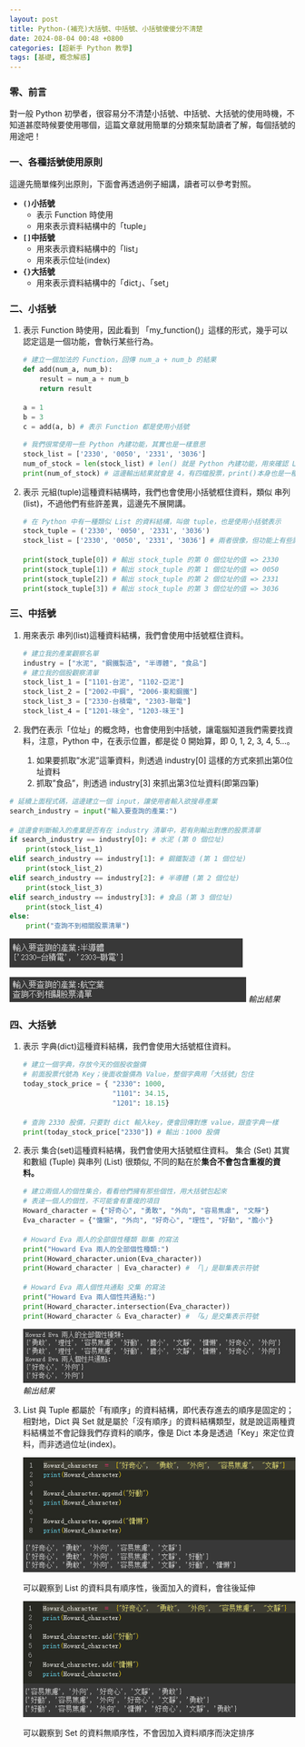 ```yaml
---
layout: post
title: Python-(補充)大括號、中括號、小括號傻傻分不清楚
date: 2024-08-04 00:48 +0800
categories: [超新手 Python 教學]
tags: [基礎, 概念解惑]
---
```

### 零、前言

對一般 Python 初學者，很容易分不清楚小括號、中括號、大括號的使用時機，不知道甚麼時候要使用哪個，這篇文章就用簡單的分類來幫助讀者了解，每個括號的用途吧！

### 一、各種括號使用原則

這邊先簡單條列出原則，下面會再透過例子細講，讀者可以參考對照。

- **`()`小括號**
    - 表示 Function 時使用
    - 用來表示資料結構中的「tuple」
- **`[]`中括號**
    - 用來表示資料結構中的「list」
    - 用來表示位址(index)
- **`{}`大括號**
    - 用來表示資料結構中的「dict」、「set」

### 二、小括號

1. 表示 Function 時使用，因此看到 「my_function()」這樣的形式，幾乎可以認定這是一個功能，會執行某些行為。
    
    ```python
    # 建立一個加法的 Function，回傳 num_a + num_b 的結果
    def add(num_a, num_b):
        result = num_a + num_b
        return result
    
    a = 1
    b = 3
    c = add(a, b) # 表示 Function 都是使用小括號
    ```
    
    ```python
    # 我們很常使用一些 Python 內建功能，其實也是一樣意思
    stock_list = ['2330', '0050', '2331', '3036']
    num_of_stock = len(stock_list) # len() 就是 Python 內建功能，用來確認 List 的長度
    print(num_of_stock) # 這邊輸出結果就會是 4，有四檔股票，print()本身也是一種內建功能
    ```
    
2. 表示 元組(tuple)這種資料結構時，我們也會使用小括號框住資料，類似 串列(list)，不過他們有些許差異，這邊先不展開講。
    
    ```python
    # 在 Python 中有一種類似 List 的資料結構，叫做 tuple，也是使用小括號表示
    stock_tuple = ('2330', '0050', '2331', '3036')
    stock_list = ['2330', '0050', '2331', '3036'] # 兩者很像，但功能上有些許不同
    
    print(stock_tuple[0]) # 輸出 stock_tuple 的第 0 個位址的值 => 2330
    print(stock_tuple[1]) # 輸出 stock_tuple 的第 1 個位址的值 => 0050
    print(stock_tuple[2]) # 輸出 stock_tuple 的第 2 個位址的值 => 2331
    print(stock_tuple[3]) # 輸出 stock_tuple 的第 3 個位址的值 => 3036
    ```
    

### 三、中括號

1. 用來表示 串列(list)這種資料結構，我們會使用中括號框住資料。
    
    ```python
    # 建立我的產業觀察名單
    industry = ["水泥", "鋼鐵製造", "半導體", "食品"]
    # 建立我的個股觀察清單
    stock_list_1 = ["1101-台泥", "1102-亞泥"]
    stock_list_2 = ["2002-中鋼", "2006-東和鋼鐵"]
    stock_list_3 = ["2330-台積電", "2303-聯電"]
    stock_list_4 = ["1201-味全", "1203-味王"]
    ```
    
2. 我們在表示「位址」的概念時，也會使用到中括號，讓電腦知道我們需要找資料，注意，Python 中，在表示位置，都是從 0 開始算，即 0, 1, 2, 3, 4, 5…。
    1. 如果要抓取”水泥”這筆資料，則透過 industry[0] 這樣的方式來抓出第0位址資料
    2. 抓取”食品”，則透過 industry[3] 來抓出第3位址資料(即第四筆)

```python
# 延續上面程式碼，這邊建立一個 input，讓使用者輸入欲搜尋產業
search_industry = input("輸入要查詢的產業:")

# 這邊會判斷輸入的產業是否有在 industry 清單中，若有則輸出對應的股票清單
if search_industry == industry[0]: # 水泥 (第 0 個位址)
    print(stock_list_1)
elif search_industry == industry[1]: # 鋼鐵製造 (第 1 個位址)
    print(stock_list_2)
elif search_industry == industry[2]: # 半導體 (第 2 個位址)
    print(stock_list_3)
elif search_industry == industry[3]: # 食品 (第 3 個位址)
    print(stock_list_4)
else:
    print("查詢不到相關股票清單")
```

![Untitled](/assets/img/post_img/2024-08-04-python-補充-大括號-中括號-小括號傻傻分不清楚0a23b76ea1a148e8a032c80eb404dc86/Untitled.png)

![輸出結果](/assets/img/post_img/2024-08-04-python-補充-大括號-中括號-小括號傻傻分不清楚0a23b76ea1a148e8a032c80eb404dc86/Untitled%201.png)
_輸出結果_

### 四、大括號

1. 表示 字典(dict)這種資料結構，我們會使用大括號框住資料。
    
    ```python
    # 建立一個字典，存放今天的個股收盤價
    # 前面股票代號為 Key；後面收盤價為 Value，整個字典用「大括號」包住
    today_stock_price = { "2330": 1000, 
                          "1101": 34.15, 
                          "1201": 18.15}
    
    # 查詢 2330 股價，只要對 dict 輸入key，便會回傳對應 value，跟查字典一樣
    print(today_stock_price["2330"]) # 輸出：1000 股價
    ```
    
2. 表示 集合(set)這種資料結構，我們會使用大括號框住資料。
集合 (Set) 其實和數組 (Tuple) 與串列 (List) 很類似, 不同的點在於**集合不會包含重複的資料。**
    
    ```python
    # 建立兩個人的個性集合，看看他們擁有那些個性，用大括號包起來
    # 表達一個人的個性，不可能會有重複的項目
    Howard_character = {"好奇心", "勇敢", "外向", "容易焦慮", "文靜"}
    Eva_character = {"慵懶", "外向", "好奇心", "理性", "好動", "膽小"}
    
    # Howard Eva 兩人的全部個性種類 聯集 的寫法
    print("Howard Eva 兩人的全部個性種類:")
    print(Howard_character.union(Eva_character))
    print(Howard_character | Eva_character) # 「|」是聯集表示符號
    
    # Howard Eva 兩人個性共通點 交集 的寫法
    print("Howard Eva 兩人個性共通點:")
    print(Howard_character.intersection(Eva_character))
    print(Howard_character & Eva_character) # 「&」是交集表示符號
    ```
    
    ![輸出結果](/assets/img/post_img/2024-08-04-python-補充-大括號-中括號-小括號傻傻分不清楚0a23b76ea1a148e8a032c80eb404dc86/Untitled%202.png)
    _輸出結果_
    
3. List 與 Tuple 都屬於「有順序」的資料結構，即代表存進去的順序是固定的；相對地，Dict 與 Set 就是屬於「沒有順序」的資料結構類型，就是說這兩種資料結構並不會記錄我們存資料的順序，像是 Dict 本身是透過「Key」來定位資料，而非透過位址(index)。
    
    ![可以觀察到 List 的資料具有順序性，後面加入的資料，會往後延伸](/assets/img/post_img/2024-08-04-python-補充-大括號-中括號-小括號傻傻分不清楚0a23b76ea1a148e8a032c80eb404dc86/Untitled%203.png)
    
    可以觀察到 List 的資料具有順序性，後面加入的資料，會往後延伸
    
    ![可以觀察到 Set 的資料無順序性，不會因加入資料順序而決定排序](/assets/img/post_img/2024-08-04-python-補充-大括號-中括號-小括號傻傻分不清楚0a23b76ea1a148e8a032c80eb404dc86/Untitled%204.png)
    
    可以觀察到 Set 的資料無順序性，不會因加入資料順序而決定排序